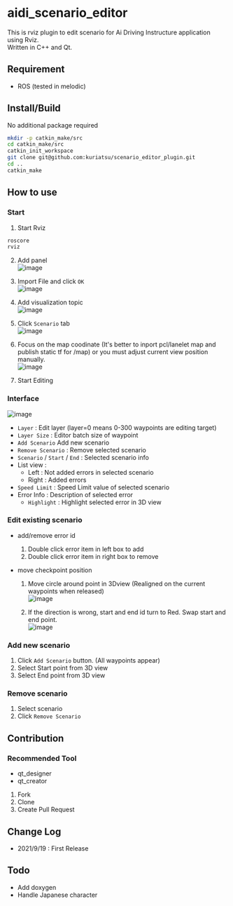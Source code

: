# aidi_scenario_editor
This is rviz plugin to edit scenario for Ai Driving Instructure application using Rviz.  
Written in C++ and Qt.

## Requirement
* ROS (tested in melodic)

## Install/Build
No additional package required
```bash
mkdir -p catkin_make/src
cd catkin_make/src
catkin_init_workspace
git clone git@github.com:kuriatsu/scenario_editor_plugin.git
cd ..
catkin_make
```

## How to use
### Start
1. Start Rviz
```bash
roscore
rviz
```
2. Add panel  
  ![image](https://user-images.githubusercontent.com/38074802/133915935-7a360210-b3d0-4893-8e3a-894c19e1bd63.png)
  
3. Import File and click `OK`  
  ![image](https://user-images.githubusercontent.com/38074802/133915941-283cd278-59b8-49e4-9184-e62d1900b88a.png)
  
4. Add visualization topic  
  ![image](https://user-images.githubusercontent.com/38074802/133915944-a871ad13-6d1e-4255-86d9-99d83e786059.png)
  
5. Click `Scenario` tab  
  ![image](https://user-images.githubusercontent.com/38074802/133915945-5a94a579-377d-44e0-b12d-fb584d8e68df.png)
  
6. Focus on the map coodinate (It's better to inport pcl/lanelet map and publish static tf for /map) or you must adjust current view position manually.  
  ![image](https://user-images.githubusercontent.com/38074802/133915946-aefb4327-d6f4-44f8-af42-4542d844d75d.png)
  
7. Start Editing  

### Interface  
![image](https://user-images.githubusercontent.com/38074802/133916321-469b6abe-802c-4eb4-9ecb-a8ab1ef2dc29.png)

* `Layer` : Edit layer (layer=0 means 0-300 waypoints are editing target)
* `Layer Size` : Editor batch size of waypoint
* `Add Scenario` Add new scenario
* `Remove Scenario` : Remove selected scenario
* `Scenario` / `Start` / `End` : Selected scenario info 
* List view : 
  * Left : Not added errors in selected scenario
  * Right : Added errors
* `Speed Limit` : Speed Limit value of selected scenario
* Error Info : Description of selected error
  * `Highlight` : Highlight selected error in 3D view

### Edit existing scenario
* add/remove error id
  1. Double click error item in left box to add
  2. Double click error item in right box to remove

* move checkpoint position
  1. Move circle around point in 3Dview (Realigned on the current waypoints when released)  
    ![image](https://user-images.githubusercontent.com/38074802/133915951-4b9ed630-08e7-4a69-9688-0da153e797e8.png)
    
  2. If the direction is wrong, start and end id turn to Red. Swap start and end point.  
    ![image](https://user-images.githubusercontent.com/38074802/133915953-5e0f8283-ff45-40c5-be4f-36dff360952e.png)

### Add new scenario
1. Click `Add Scenario` button. (All waypoints appear)
2. Select Start point from 3D view
3. Select End point from 3D view

### Remove scenario
1. Select scenario
2. Click `Remove Scenario`

## Contribution
### Recommended Tool
* qt_designer
* qt_creator

1. Fork
2. Clone
3. Create Pull Request

## Change Log
* 2021/9/19 : First Release

## Todo
* Add doxygen
* Handle Japanese character
